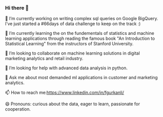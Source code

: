 ### Hi there 👋

🔭  I’m currently working on writing complex sql queries on Google BigQuery. I've just started a #66days of data challenge to keep on the track :)

🌱  I’m currently learning the on the fundementals of statistics and machine learning applications through reading the famous book "An Introduction to
 Statistical Learning" from the instructors of Stanford University. 

👯  I’m looking to collaborate on machine learning solutions in digital marketing analytics and retail industry.

🤔  I’m looking for help with advanced data analysis in python.

💬  Ask me about most demanded ml applications in customer and marketing analytics.

📫  How to reach me:https://www.linkedin.com/in/fgurkanli/

😄  Pronouns: curious about the data, eager to learn, passionate for cooperation.

